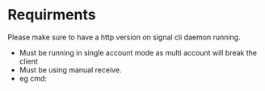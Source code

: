 # Requirments

Please make sure to have a http version on signal cli daemon running.

- Must be running in single account mode as multi account will break the client
- Must be using manual receive.
- eg cmd:
